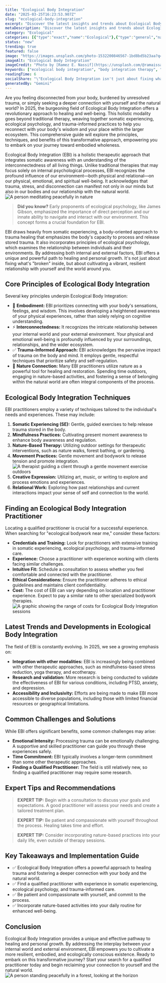 ```yaml
---
title: "Ecological Body Integration"
date: "2025-03-25T16:23:53.907Z"
slug: "ecological-body-integration"
excerpt: "Discover the latest insights and trends about Ecological Body Integration. This comprehensive guide covers everything you need to know about Ecological Body Integration in 2025."
metaDescription: "Discover the latest insights and trends about Ecological Body Integration. This comprehensive guide covers everything you need to know about Ecological Bod..."
category: "Ecological"
categories: [{"type":"exact","name":"Ecological"},{"type":"general","name":"Healthcare"},{"type":"medium","name":"Somatic Therapy"},{"type":"specific","name":"Body Awareness"},{"type":"niche","name":"Sensory Integration"}]
status: "new"
trending: true
featured: false
image: "https://images.unsplash.com/photo-1532200846567-1bd8bd5b23aa?q=85&w=1200&fit=max&fm=webp&auto=compress"
imageAlt: "Ecological Body Integration"
imageCredit: "Photo by [Ramez E. Nassif](https://unsplash.com/@ramaissance) on Unsplash"
keywords: ["ecological body integration", "body integration therapy", "ecological psychology body", "somatic experiencing ecological", "trauma informed bodywork ecological", "ecological bodywork near me", "ecological body integration techniques", "best ecological body integration practitioners", "ecological body integration cost", "what is ecological body integration"]
readingTime: 6
socialShare: "\"Ecological Body Integration isn't just about fixing what's broken; it's about cultivating a vibrant relationship with yourself and the planet.  Healing happens when we reconnect with the wisdom of our bodies and the power of nature.\""
generatedBy: "Gemini"
---
```


Are you feeling disconnected from your body, burdened by unresolved trauma, or simply seeking a deeper connection with yourself and the natural world?  In 2025, the burgeoning field of Ecological Body Integration offers a revolutionary approach to healing and well-being.  This holistic modality goes beyond traditional therapy, weaving together somatic experiencing, ecological psychology, and trauma-informed practices to help you reconnect with your body's wisdom and your place within the larger ecosystem. This comprehensive guide will explore the principles, techniques, and benefits of this transformative approach, empowering you to embark on your journey toward embodied wholeness.



Ecological Body Integration (EBI) is a holistic therapeutic approach that integrates somatic awareness with an understanding of the interconnectedness of all living things. Unlike traditional therapies that may focus solely on internal psychological processes, EBI recognizes the profound influence of our environment—both physical and relational—on our physical, emotional, and spiritual well-being.  It acknowledges that trauma, stress, and disconnection can manifest not only in our minds but also in our bodies and our relationship with the natural world. ![A person meditating peacefully in nature](https://images.unsplash.com/photo-1532200846567-1bd8bd5b23aa?q=85&w=1200&fit=max&fm=webp&auto=compress)

> **Did you know?**  Early proponents of ecological psychology, like James Gibson, emphasized the importance of direct perception and our innate ability to navigate and interact with our environment.  This concept forms a crucial foundation for EBI.

EBI draws heavily from somatic experiencing, a body-oriented approach to trauma healing that emphasizes the body's capacity to process and release stored trauma.  It also incorporates principles of ecological psychology, which examines the relationship between individuals and their environments.  By addressing both internal and external factors, EBI offers a unique and powerful path to healing and personal growth.  It's not just about fixing what's "broken" inside, but about cultivating a vibrant, resilient relationship with yourself and the world around you.

## Core Principles of Ecological Body Integration

Several key principles underpin Ecological Body Integration:

* 🔑 **Embodiment:**  EBI prioritizes connecting with your body's sensations, feelings, and wisdom.  This involves developing a heightened awareness of your physical experiences, rather than solely relying on cognitive understanding.
* ⚡ **Interconnectedness:**  It recognizes the intricate relationship between your internal world and your external environment.  Your physical and emotional well-being is profoundly influenced by your surroundings, relationships, and the wider ecosystem.
* ✅ **Trauma-Informed Approach:** EBI acknowledges the pervasive impact of trauma on the body and mind.  It employs gentle, respectful techniques that prioritize safety and self-regulation.
* 🌳 **Nature Connection:**  Many EBI practitioners utilize nature as a powerful tool for healing and restoration.  Spending time outdoors, engaging in nature-based activities, and fostering a sense of belonging within the natural world are often integral components of the process.

## Ecological Body Integration Techniques

EBI practitioners employ a variety of techniques tailored to the individual's needs and experiences.  These may include:

1. **Somatic Experiencing (SE):**  Gentle, guided exercises to help release trauma stored in the body.
2. **Mindfulness Practices:** Cultivating present moment awareness to enhance body awareness and regulation.
3. **Nature-Based Therapy:** Utilizing outdoor settings for therapeutic interventions, such as nature walks, forest bathing, or gardening.
4. **Movement Practices:**  Gentle movement and bodywork to release tension and promote integration. ![A therapist guiding a client through a gentle movement exercise outdoors](https://images.unsplash.com/photo-1542850802-8a047a726d4e?q=85&w=1200&fit=max&fm=webp&auto=compress)
5. **Creative Expression:** Utilizing art, music, or writing to explore and process emotions and experiences.
6. **Relational Work:**  Exploring how past relationships and current interactions impact your sense of self and connection to the world.

## Finding an Ecological Body Integration Practitioner

Locating a qualified practitioner is crucial for a successful experience. When searching for "ecological bodywork near me," consider these factors:

* **Credentials and Training:** Look for practitioners with extensive training in somatic experiencing, ecological psychology, and trauma-informed care.
* **Experience:**  Choose a practitioner with experience working with clients facing similar challenges.
* **Intuitive Fit:**  Schedule a consultation to assess whether you feel comfortable and connected with the practitioner.
* **Ethical Considerations:** Ensure the practitioner adheres to ethical guidelines and maintains client confidentiality.
* **Cost:**  The cost of EBI can vary depending on location and practitioner experience.  Expect to pay a similar rate to other specialized bodywork therapies.  ![A graphic showing the range of costs for Ecological Body Integration sessions](https://images.unsplash.com/photo-1519668752166-ebdbfe986afd?q=85&w=1200&fit=max&fm=webp&auto=compress)

## Latest Trends and Developments in Ecological Body Integration

The field of EBI is constantly evolving.  In 2025, we see a growing emphasis on:

* **Integration with other modalities:**  EBI is increasingly being combined with other therapeutic approaches, such as mindfulness-based stress reduction, yoga therapy, and ecotherapy.
* **Research and validation:**  More research is being conducted to validate the effectiveness of EBI for various conditions, including PTSD, anxiety, and depression.
* **Accessibility and Inclusivity:**  Efforts are being made to make EBI more accessible to diverse populations, including those with limited financial resources or geographical limitations.

## Common Challenges and Solutions

While EBI offers significant benefits, some common challenges may arise:

* **Emotional Intensity:**  Processing trauma can be emotionally challenging.  A supportive and skilled practitioner can guide you through these experiences safely.
* **Time Commitment:**  EBI typically involves a longer-term commitment than some other therapeutic approaches.
* **Finding a Qualified Practitioner:**  The field is still relatively new, so finding a qualified practitioner may require some research.

## Expert Tips and Recommendations

> **EXPERT TIP:**  Begin with a consultation to discuss your goals and expectations.  A good practitioner will assess your needs and create a tailored treatment plan.

> **EXPERT TIP:**  Be patient and compassionate with yourself throughout the process.  Healing takes time and effort.

> **EXPERT TIP:**  Consider incorporating nature-based practices into your daily life, even outside of therapy sessions.

## Key Takeaways and Implementation Guide

* ✅  Ecological Body Integration offers a powerful approach to healing trauma and fostering a deeper connection with your body and the natural world.
* ✅  Find a qualified practitioner with experience in somatic experiencing, ecological psychology, and trauma-informed care.
* ✅  Be patient and compassionate with yourself, and commit to the process.
* ✅  Incorporate nature-based activities into your daily routine for enhanced well-being.

## Conclusion

Ecological Body Integration provides a unique and effective pathway to healing and personal growth. By addressing the interplay between your internal world and external environment, EBI empowers you to cultivate a more resilient, embodied, and ecologically conscious existence.  Ready to embark on this transformative journey?  Start your search for a qualified practitioner today and begin reclaiming your connection to yourself and the natural world. ![A person standing peacefully in a forest, looking at the horizon](https://images.unsplash.com/photo-1541772995526-c5bcdbd5307f?q=85&w=1200&fit=max&fm=webp&auto=compress)


